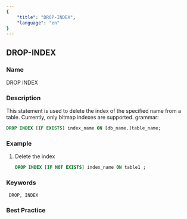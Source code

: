 ```yaml
---
{
    "title": "DROP-INDEX",
    "language": "en"
}
---
```


<!--
Licensed to the Apache Software Foundation (ASF) under one
or more contributor license agreements.  See the NOTICE file
distributed with this work for additional information
regarding copyright ownership.  The ASF licenses this file
to you under the Apache License, Version 2.0 (the
"License"); you may not use this file except in compliance
with the License.  You may obtain a copy of the License at

  http://www.apache.org/licenses/LICENSE-2.0

Unless required by applicable law or agreed to in writing,
software distributed under the License is distributed on an
"AS IS" BASIS, WITHOUT WARRANTIES OR CONDITIONS OF ANY
KIND, either express or implied.  See the License for the
specific language governing permissions and limitations
under the License.
-->

## DROP-INDEX

### Name

DROP INDEX

### Description

This statement is used to delete the index of the specified name from a table. Currently, only bitmap indexes are supported.
grammar:

```sql
DROP INDEX [IF EXISTS] index_name ON [db_name.]table_name;
````

### Example

1. Delete the index

    ```sql
    DROP INDEX [IF NOT EXISTS] index_name ON table1 ;
    ````

### Keywords

     DROP, INDEX

### Best Practice
